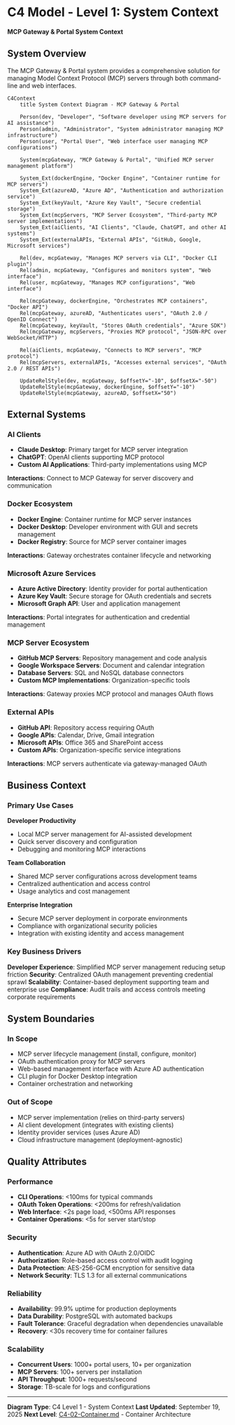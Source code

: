 # C4 Model - Level 1: System Context

**MCP Gateway & Portal System Context**

## System Overview

The MCP Gateway & Portal system provides a comprehensive solution for managing Model Context Protocol (MCP) servers through both command-line and web interfaces.

```mermaid
C4Context
    title System Context Diagram - MCP Gateway & Portal

    Person(dev, "Developer", "Software developer using MCP servers for AI assistance")
    Person(admin, "Administrator", "System administrator managing MCP infrastructure")
    Person(user, "Portal User", "Web interface user managing MCP configurations")

    System(mcpGateway, "MCP Gateway & Portal", "Unified MCP server management platform")

    System_Ext(dockerEngine, "Docker Engine", "Container runtime for MCP servers")
    System_Ext(azureAD, "Azure AD", "Authentication and authorization service")
    System_Ext(keyVault, "Azure Key Vault", "Secure credential storage")
    System_Ext(mcpServers, "MCP Server Ecosystem", "Third-party MCP server implementations")
    System_Ext(aiClients, "AI Clients", "Claude, ChatGPT, and other AI systems")
    System_Ext(externalAPIs, "External APIs", "GitHub, Google, Microsoft services")

    Rel(dev, mcpGateway, "Manages MCP servers via CLI", "Docker CLI plugin")
    Rel(admin, mcpGateway, "Configures and monitors system", "Web interface")
    Rel(user, mcpGateway, "Manages MCP configurations", "Web interface")

    Rel(mcpGateway, dockerEngine, "Orchestrates MCP containers", "Docker API")
    Rel(mcpGateway, azureAD, "Authenticates users", "OAuth 2.0 / OpenID Connect")
    Rel(mcpGateway, keyVault, "Stores OAuth credentials", "Azure SDK")
    Rel(mcpGateway, mcpServers, "Proxies MCP protocol", "JSON-RPC over WebSocket/HTTP")

    Rel(aiClients, mcpGateway, "Connects to MCP servers", "MCP protocol")
    Rel(mcpServers, externalAPIs, "Accesses external services", "OAuth 2.0 / REST APIs")

    UpdateRelStyle(dev, mcpGateway, $offsetY="-10", $offsetX="-50")
    UpdateRelStyle(mcpGateway, dockerEngine, $offsetY="-10")
    UpdateRelStyle(mcpGateway, azureAD, $offsetX="50")
```

## External Systems

### AI Clients

- **Claude Desktop**: Primary target for MCP server integration
- **ChatGPT**: OpenAI clients supporting MCP protocol
- **Custom AI Applications**: Third-party implementations using MCP

**Interactions**: Connect to MCP Gateway for server discovery and communication

### Docker Ecosystem

- **Docker Engine**: Container runtime for MCP server instances
- **Docker Desktop**: Developer environment with GUI and secrets management
- **Docker Registry**: Source for MCP server container images

**Interactions**: Gateway orchestrates container lifecycle and networking

### Microsoft Azure Services

- **Azure Active Directory**: Identity provider for portal authentication
- **Azure Key Vault**: Secure storage for OAuth credentials and secrets
- **Microsoft Graph API**: User and application management

**Interactions**: Portal integrates for authentication and credential management

### MCP Server Ecosystem

- **GitHub MCP Servers**: Repository management and code analysis
- **Google Workspace Servers**: Document and calendar integration
- **Database Servers**: SQL and NoSQL database connectors
- **Custom MCP Implementations**: Organization-specific tools

**Interactions**: Gateway proxies MCP protocol and manages OAuth flows

### External APIs

- **GitHub API**: Repository access requiring OAuth
- **Google APIs**: Calendar, Drive, Gmail integration
- **Microsoft APIs**: Office 365 and SharePoint access
- **Custom APIs**: Organization-specific service integrations

**Interactions**: MCP servers authenticate via gateway-managed OAuth

## Business Context

### Primary Use Cases

**Developer Productivity**

- Local MCP server management for AI-assisted development
- Quick server discovery and configuration
- Debugging and monitoring MCP interactions

**Team Collaboration**

- Shared MCP server configurations across development teams
- Centralized authentication and access control
- Usage analytics and cost management

**Enterprise Integration**

- Secure MCP server deployment in corporate environments
- Compliance with organizational security policies
- Integration with existing identity and access management

### Key Business Drivers

**Developer Experience**: Simplified MCP server management reducing setup friction
**Security**: Centralized OAuth management preventing credential sprawl
**Scalability**: Container-based deployment supporting team and enterprise use
**Compliance**: Audit trails and access controls meeting corporate requirements

## System Boundaries

### In Scope

- MCP server lifecycle management (install, configure, monitor)
- OAuth authentication proxy for MCP servers
- Web-based management interface with Azure AD authentication
- CLI plugin for Docker Desktop integration
- Container orchestration and networking

### Out of Scope

- MCP server implementation (relies on third-party servers)
- AI client development (integrates with existing clients)
- Identity provider services (uses Azure AD)
- Cloud infrastructure management (deployment-agnostic)

## Quality Attributes

### Performance

- **CLI Operations**: <100ms for typical commands
- **OAuth Token Operations**: <200ms for refresh/validation
- **Web Interface**: <2s page load, <500ms API responses
- **Container Operations**: <5s for server start/stop

### Security

- **Authentication**: Azure AD with OAuth 2.0/OIDC
- **Authorization**: Role-based access control with audit logging
- **Data Protection**: AES-256-GCM encryption for sensitive data
- **Network Security**: TLS 1.3 for all external communications

### Reliability

- **Availability**: 99.9% uptime for production deployments
- **Data Durability**: PostgreSQL with automated backups
- **Fault Tolerance**: Graceful degradation when dependencies unavailable
- **Recovery**: <30s recovery time for container failures

### Scalability

- **Concurrent Users**: 1000+ portal users, 10+ per organization
- **MCP Servers**: 100+ servers per installation
- **API Throughput**: 1000+ requests/second
- **Storage**: TB-scale for logs and configurations

---

**Diagram Type**: C4 Level 1 - System Context
**Last Updated**: September 19, 2025
**Next Level**: [C4-02-Container.md](./C4-02-Container.md) - Container Architecture
